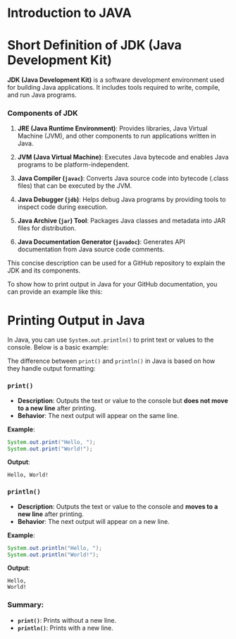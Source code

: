 # Introduction to JAVA

# Short Definition of JDK (Java Development Kit)

**JDK (Java Development Kit)** is a software development environment used for building Java applications. It includes tools required to write, compile, and run Java programs.

### Components of JDK

1. **JRE (Java Runtime Environment)**: Provides libraries, Java Virtual Machine (JVM), and other components to run applications written in Java.

2. **JVM (Java Virtual Machine)**: Executes Java bytecode and enables Java programs to be platform-independent.

3. **Java Compiler (`javac`)**: Converts Java source code into bytecode (.class files) that can be executed by the JVM.

4. **Java Debugger (`jdb`)**: Helps debug Java programs by providing tools to inspect code during execution.

5. **Java Archive (`jar`) Tool**: Packages Java classes and metadata into JAR files for distribution.

6. **Java Documentation Generator (`javadoc`)**: Generates API documentation from Java source code comments.

This concise description can be used for a GitHub repository to explain the JDK and its components.

To show how to print output in Java for your GitHub documentation, you can provide an example like this:

# Printing Output in Java

In Java, you can use `System.out.println()` to print text or values to the console. Below is a basic example:

The difference between `print()` and `println()` in Java is based on how they handle output formatting:

### `print()`
- **Description**: Outputs the text or value to the console but **does not move to a new line** after printing.
- **Behavior**: The next output will appear on the same line.

**Example**:
```java
System.out.print("Hello, ");
System.out.print("World!");
```
**Output**:
```
Hello, World!
```

### `println()`
- **Description**: Outputs the text or value to the console and **moves to a new line** after printing.
- **Behavior**: The next output will appear on a new line.

**Example**:
```java
System.out.println("Hello, ");
System.out.println("World!");
```
**Output**:
```
Hello, 
World!
```

### Summary:
- **`print()`**: Prints without a new line.
- **`println()`**: Prints with a new line.

